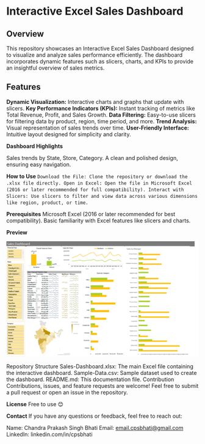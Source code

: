 # Interactive Excel Sales Dashboard
## Overview
This repository showcases an Interactive Excel Sales Dashboard designed to visualize and analyze sales performance efficiently. The dashboard incorporates dynamic features such as slicers, charts, and KPIs to provide an insightful overview of sales metrics.

## Features

**Dynamic Visualization:** Interactive charts and graphs that update with slicers.
**Key Performance Indicators (KPIs):** Instant tracking of metrics like Total Revenue, Profit, and Sales Growth.
**Data Filtering:** Easy-to-use slicers for filtering data by product, region, time period, and more.
**Trend Analysis:** Visual representation of sales trends over time.
**User-Friendly Interface:** Intuitive layout designed for simplicity and clarity.

**Dashboard Highlights**

Sales trends by State, Store, Category.
A clean and polished design, ensuring easy navigation.

**How to Use**
`Download the File:
    Clone the repository or download the .xlsx file directly.
Open in Excel:
    Open the file in Microsoft Excel (2016 or later recommended for full compatibility).
Interact with Slicers:
    Use slicers to filter and view data across various dimensions like region, product, or time.`

**Prerequisites**
Microsoft Excel (2016 or later recommended for best compatibility).
Basic familiarity with Excel features like slicers and charts.

**Preview**

![alt text](image.png)

Repository Structure
Sales-Dashboard.xlsx: The main Excel file containing the interactive dashboard.
Sample-Data.csv: Sample dataset used to create the dashboard.
README.md: This documentation file.
Contribution
Contributions, issues, and feature requests are welcome! Feel free to submit a pull request or open an issue in the repository.

**License**
Free to use 😊

**Contact**
If you have any questions or feedback, feel free to reach out:

Name: Chandra Prakash Singh Bhati
Email: email.cpsbhati@gmail.com
LinkedIn: linkedin.com/in/cpsbhati
